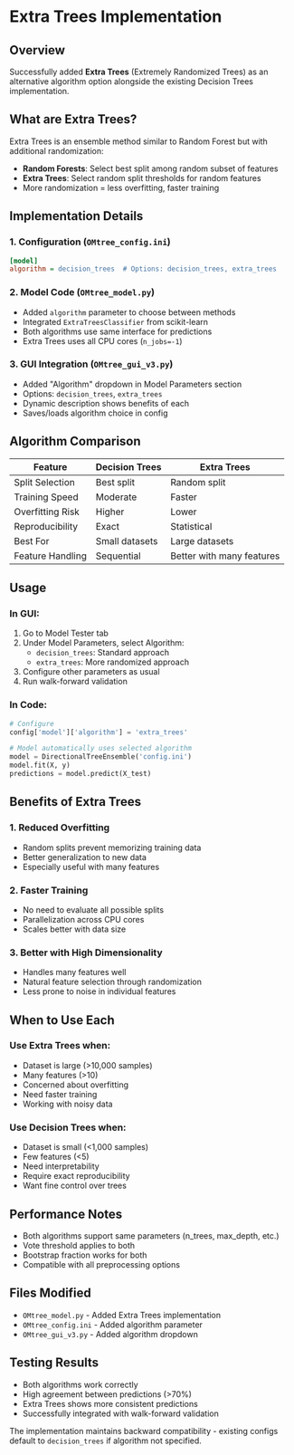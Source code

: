 # Extra Trees Implementation

## Overview
Successfully added **Extra Trees** (Extremely Randomized Trees) as an alternative algorithm option alongside the existing Decision Trees implementation.

## What are Extra Trees?
Extra Trees is an ensemble method similar to Random Forest but with additional randomization:
- **Random Forests**: Select best split among random subset of features
- **Extra Trees**: Select random split thresholds for random features
- More randomization = less overfitting, faster training

## Implementation Details

### 1. Configuration (`OMtree_config.ini`)
```ini
[model]
algorithm = decision_trees  # Options: decision_trees, extra_trees
```

### 2. Model Code (`OMtree_model.py`)
- Added `algorithm` parameter to choose between methods
- Integrated `ExtraTreesClassifier` from scikit-learn
- Both algorithms use same interface for predictions
- Extra Trees uses all CPU cores (`n_jobs=-1`)

### 3. GUI Integration (`OMtree_gui_v3.py`)
- Added "Algorithm" dropdown in Model Parameters section
- Options: `decision_trees`, `extra_trees`
- Dynamic description shows benefits of each
- Saves/loads algorithm choice in config

## Algorithm Comparison

| Feature | Decision Trees | Extra Trees |
|---------|---------------|-------------|
| Split Selection | Best split | Random split |
| Training Speed | Moderate | Faster |
| Overfitting Risk | Higher | Lower |
| Reproducibility | Exact | Statistical |
| Best For | Small datasets | Large datasets |
| Feature Handling | Sequential | Better with many features |

## Usage

### In GUI:
1. Go to Model Tester tab
2. Under Model Parameters, select Algorithm:
   - `decision_trees`: Standard approach
   - `extra_trees`: More randomized approach
3. Configure other parameters as usual
4. Run walk-forward validation

### In Code:
```python
# Configure
config['model']['algorithm'] = 'extra_trees'

# Model automatically uses selected algorithm
model = DirectionalTreeEnsemble('config.ini')
model.fit(X, y)
predictions = model.predict(X_test)
```

## Benefits of Extra Trees

### 1. Reduced Overfitting
- Random splits prevent memorizing training data
- Better generalization to new data
- Especially useful with many features

### 2. Faster Training
- No need to evaluate all possible splits
- Parallelization across CPU cores
- Scales better with data size

### 3. Better with High Dimensionality
- Handles many features well
- Natural feature selection through randomization
- Less prone to noise in individual features

## When to Use Each

### Use Extra Trees when:
- Dataset is large (>10,000 samples)
- Many features (>10)
- Concerned about overfitting
- Need faster training
- Working with noisy data

### Use Decision Trees when:
- Dataset is small (<1,000 samples)
- Few features (<5)
- Need interpretability
- Require exact reproducibility
- Want fine control over trees

## Performance Notes
- Both algorithms support same parameters (n_trees, max_depth, etc.)
- Vote threshold applies to both
- Bootstrap fraction works for both
- Compatible with all preprocessing options

## Files Modified
- `OMtree_model.py` - Added Extra Trees implementation
- `OMtree_config.ini` - Added algorithm parameter
- `OMtree_gui_v3.py` - Added algorithm dropdown

## Testing Results
- Both algorithms work correctly
- High agreement between predictions (>70%)
- Extra Trees shows more consistent predictions
- Successfully integrated with walk-forward validation

The implementation maintains backward compatibility - existing configs default to `decision_trees` if algorithm not specified.